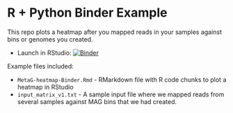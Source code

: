 # R + Python Binder Example

This repo plots a heatmap after you mapped reads in your samples against bins or genomes you created. 

 - Launch in RStudio: [![Binder](https://mybinder.org/badge_logo.svg)](https://mybinder.org/v2/gh/megaptera-helvetiae/MetaG-heat-Binder/master?urlpath=https%3A%2F%2Fgithub.com%2Fmegaptera-helvetiae%2FMetaG-heat-Binder%2Fblob%2Fmaster%2FMetaG-heatmap-Binder.Rmd)

Example files included:

 - `MetaG-heatmap-Binder.Rmd` - RMarkdown file with R code chunks to plot a heatmap in RStudio
 - `input_matrix_v1.txt` - A sample input file where we mapped reads from several samples against MAG bins that we had created.
